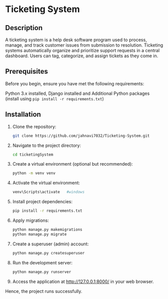 # Ticketing System

## Description

A ticketing system is a help desk software program used to process, manage, and track customer issues from submission to resolution. Ticketing systems automatically organize and prioritize support requests in a central dashboard. Users can tag, categorize, and assign tickets as they come in.

## Prerequisites

Before you begin, ensure you have met the following requirements:

Python 3.x installed, Django installed and Additional Python packages (install using `pip install -r requirements.txt`)

## Installation

1. Clone the repository:

   ```bash
   git clone https://github.com/jahnavi7032/Ticketing-System.git
2. Navigate to the project directory:

   ```bash
   cd ticketingSystem
3. Create a virtual environment (optional but recommended):

   ```bash
   python -m venv venv
4. Activate the virtual environment:

   ```bash
   venv\Scripts\activate   #windows
5. Install project dependencies:

   ```bash
   pip install -r requirements.txt
6. Apply migrations:
   ```bash
   python manage.py makemigrations
   python manage.py migrate
7. Create a superuser (admin) account:

   ```bash
   python manage.py createsuperuser
8. Run the development server:

   ```bash
   python manage.py runserver
9. Access the application at http://127.0.0.1:8000/ in your web browser.
    
Hence, the project runs successfully.

   
   
   
